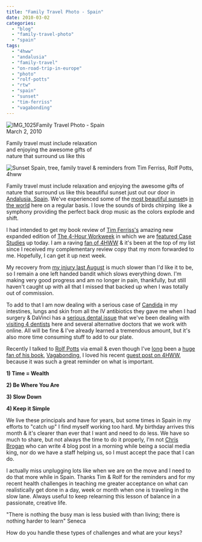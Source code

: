```yaml
---
title: "Family Travel Photo - Spain"
date: 2010-03-02
categories: 
  - "blog"
  - "family-travel-photo"
  - "spain"
tags: 
  - "4hww"
  - "andalusia"
  - "family-travel"
  - "on-road-trip-in-europe"
  - "photo"
  - "rolf-potts"
  - "rtw"
  - "spain"
  - "sunset"
  - "tim-ferriss"
  - "vagabonding"
---
```


![IMG_1025](https://pub-ac94b3f306b24c0dba4238943c97f2e1.r2.dev/6a00e5502a9507883301310f5398a6970c.jpg)Family Travel Photo - Spain  
March 2, 2010

Family travel must include relaxation  
and enjoying the awesome gifts of  
nature that surround us like this

<!--more-->

![Sunset Spain, tree, family travel & reminders from Tim Ferriss, Rolf Potts, 4hww](https://pub-ac94b3f306b24c0dba4238943c97f2e1.r2.dev/6a00e5502a950788330120a8ecce5f970b.jpg)

Family travel must include relaxation and enjoying the awesome gifts of nature that surround us like this beautiful sunset just out our door in [Andalusia, Spain](http://en.wikipedia.org/wiki/Andalusia). We've experienced some of the [most beautiful sunset](http://www.flickr.com/photos/soultravelers3/2524899259/)s [in the world](http://www.typicallyspanish.com/news/publish/article_23325.shtml) here on a regular basis. I love the sounds of birds chirping  like a symphony providing the perfect back drop music as the colors explode and shift. 

I had intended to get my book review of [Tim Ferriss's](http://www.fourhourworkweek.com/blog/) amazing new expanded edition of [The 4-Hour Workweek](http://www.amazon.com/4-Hour-Workweek-Expanded-Updated-Cutting-Edge/dp/0307465357/ref=sr_1_fkmr0_1?ie=UTF8&qid=1267553287&sr=1-1-fkmr0) in which we are [featured Case Studies](http://www.fourhourworkweek.com/blog/2009/12/31/cold-remedy-15-real-world-lifestyle-design-case-studies-now-its-your-turn/) up today. I am a raving [fan of 4HWW](http://soultravelers3new.local/2009/11/lifestyle-design-a-winter-in-spain-extendedtravel-digitalnomad-miniretirement-4hww-travel.html) & it's been at the top of my list since I received my complementary review copy that my mom forwarded to me. Hopefully, I can get it up next week.

My recovery from [my injury last August](http://soultravelers3new.local/2009/09/-a-travelers-tragic-tale-handling-travel-disasters-medical-emergency-.html) is much slower than I'd like it to be, so I remain a one left handed bandit which slows everything down. I'm making very good progress and am no longer in pain, thankfully, but still haven't caught up with all that I missed that backed up when I was totally out of commission.

To add to that I am now dealing with a serious case of [Candida](http://en.wikipedia.org/wiki/Candida_%28genus%29) in my intestines, lungs and skin from all the IV antibiotics they gave me when I had surgery & DaVinci has a [serious dental issue](http://soultravelers3new.local/2008/05/dentists-travel.html) that we've been dealing with [visiting 4 dentists](http://soultravelers3new.local/2007/03/doctors-and-den.html) here and several alternative doctors that we work with online. All will be fine & I've already learned a tremendous amount, but it's also more time consuming stuff to add to our plate.

Recently I talked to [Rolf Potts](http://www.vagablogging.net/) via email & even though I've [long](http://soultravelers3new.local/2008/06/how-to-do-exten.html) been a [huge fan of his book](https://pub-ac94b3f306b24c0dba4238943c97f2e1.r2.dev/soultravelers3/books_rtw_travel/page/3/), [Vagabonding](http://www.amazon.com/Vagabonding-Uncommon-Guide-Long-Term-Travel/dp/0812992180/ref=sr_1_1?ie=UTF8&s=books&qid=1267556143&sr=1-1), I loved his recent [guest post on 4HWW](http://www.fourhourworkweek.com/blog/2010/02/25/rolf-potts-vagabonding-travel/#more-2647), because it was such a great reminder on what is important. 

**1) Time = Wealth**

**2) Be Where You Are**

**3) Slow Down**

**4) Keep it Simple**

We live these principals and have for years, but some times in Spain in my efforts to "catch up" I find myself working too hard. My birthday arrives this month & it's clearer than ever that I want and need to do less. We have so much to share, but not always the time to do it properly, I'm not [Chris Brogan](http://www.chrisbrogan.com/) who can write 4 blog post in a morning while being a social media king, nor do we have a staff helping us, so I must accept the pace that I can do. 

I actually miss unplugging lots like when we are on the move and I need to do that more while in Spain. Thanks Tim & Rolf for the reminders and for my recent health challenges in teaching me greater acceptance on what can realistically get done in a day, week or month when one is traveling in the slow lane. Always useful to keep relearning this lesson of balance in a passionate, creative life.

"There is nothing the busy man is less busied with than living; there is nothing harder to learn" Seneca

How do you handle these types of challenges and what are your keys?
